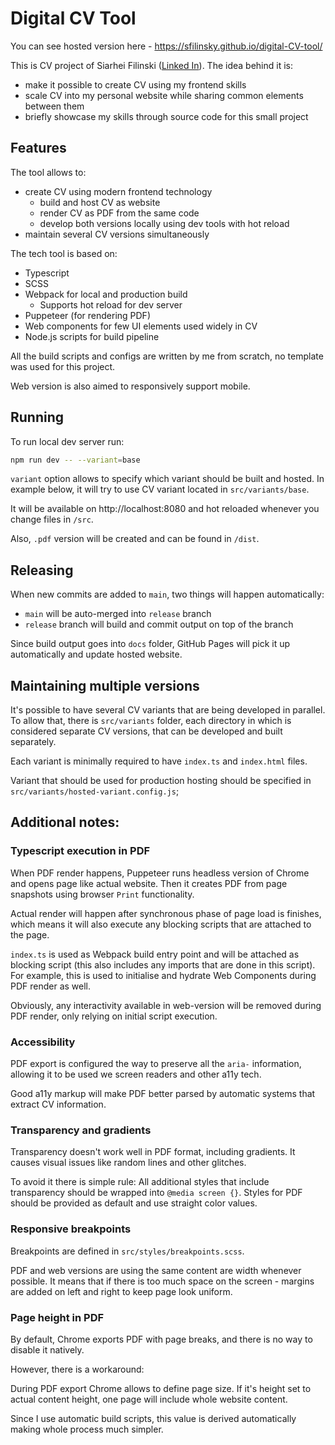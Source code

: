 # Digital CV Tool

You can see hosted version here - https://sfilinsky.github.io/digital-CV-tool/

This is CV project of Siarhei Filinski ([Linked In](https://www.linkedin.com/in/sergey-filinsky/)). The idea behind it is:
- make it possible to create CV using my frontend skills
- scale CV into my personal website while sharing common elements between them
- briefly showcase my skills through source code for this small project

## Features 

The tool allows to:
- create CV using modern frontend technology
  - build and host CV as website
  - render CV as PDF from the same code
  - develop both versions locally using dev tools with hot reload
- maintain several CV versions simultaneously

The tech tool is based on:
- Typescript
- SCSS
- Webpack for local and production build
  - Supports hot reload for dev server
- Puppeteer (for rendering PDF)
- Web components for few UI elements used widely in CV
- Node.js scripts for build pipeline

All the build scripts and configs are written by me from scratch, 
no template was used for this project.

Web version is also aimed to responsively support mobile.

## Running

To run local dev server run:

```bash
npm run dev -- --variant=base
```

`variant` option allows to specify which variant should be built and hosted. In example below, it will try to
use CV variant located in `src/variants/base`.

It will be available on http://localhost:8080 and hot reloaded whenever you change files in `/src`.

Also, `.pdf` version will be created and can be found in `/dist`.

## Releasing

When new commits are added to `main`, two things will happen automatically:
- `main` will be auto-merged into `release` branch
- `release` branch will build and commit output on top of the branch

Since build output goes into `docs` folder, GitHub Pages will pick it up automatically and update hosted website.

## Maintaining multiple versions

It's possible to have several CV variants that are being developed in parallel. To allow that, there is `src/variants` 
folder, each directory in which is considered separate CV versions, that can be developed and built separately.

Each variant is minimally required to have `index.ts` and `index.html` files.

Variant that should be used for production hosting should be specified in `src/variants/hosted-variant.config.js`;

## Additional notes:

### Typescript execution in PDF

When PDF render happens, Puppeteer runs headless version of Chrome and opens page like 
actual website. Then it creates PDF from page snapshots using browser `Print` functionality.

Actual render will happen after synchronous phase of page load is finishes, which means 
 it will also execute any blocking scripts that are attached to the page.

`index.ts` is used as Webpack build entry point and will be attached as blocking script 
(this also includes any imports that are done in this script). For example, this is used 
to initialise and hydrate Web Components during PDF render as well.

Obviously, any interactivity available in web-version will be removed during PDF render, 
only relying on initial script execution.

### Accessibility

PDF export is configured the way to preserve all the `aria-` information, allowing it to 
be used we screen readers and other a11y tech.

Good a11y markup will make PDF better parsed by automatic systems that extract CV information.

### Transparency and gradients

Transparency doesn't work well in PDF format, including gradients. It causes visual issues like 
random lines and other glitches.

To avoid it there is simple rule:
All additional styles that include transparency should be wrapped into `@media screen {}`.
Styles for PDF should be provided as default and use straight color values.

### Responsive breakpoints

Breakpoints are defined in `src/styles/breakpoints.scss`. 

PDF and web versions are using the same content are width whenever possible.
It means that if there is too much space on the screen - margins are added on left and right
to keep page look uniform.

### Page height in PDF

By default, Chrome exports PDF with page breaks, and there is no way to disable it natively.

However, there is a workaround: 

During PDF export Chrome allows to define page size. If it's height set to actual
content height, one page will include whole website content.

Since I use automatic build scripts, this value is derived automatically making whole
process much simpler.

